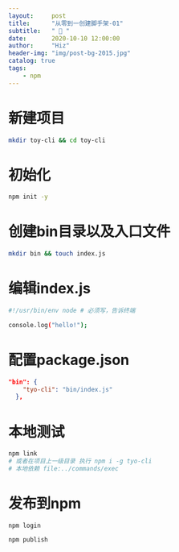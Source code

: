 ```yaml
---
layout:     post
title:      "从零到一创建脚手架-01"
subtitle:   " 📄 "
date:       2020-10-10 12:00:00
author:     "Hiz"
header-img: "img/post-bg-2015.jpg"
catalog: true
tags:
    - npm
---
```


# 新建项目

```bash
mkdir toy-cli && cd toy-cli
```

# 初始化

```bash
npm init -y
```

# 创建bin目录以及入口文件

```bash
mkdir bin && touch index.js
```

# 编辑index.js

```bash
#!/usr/bin/env node # 必须写，告诉终端

console.log("hello!");
```

# 配置package.json

```json
"bin": {
    "tyo-cli": "bin/index.js"
  },
```

# 本地测试
```bash
npm link
# 或者在项目上一级目录 执行 npm i -g tyo-cli
# 本地依赖 file:../commands/exec
```

# 发布到npm
```
npm login 

npm publish
```